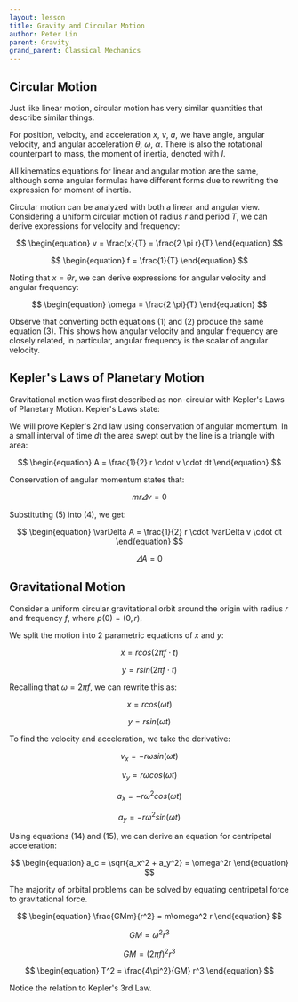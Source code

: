 ```yaml
---
layout: lesson
title: Gravity and Circular Motion
author: Peter Lin
parent: Gravity
grand_parent: Classical Mechanics
---
```


## Circular Motion

Just like linear motion, circular motion has very similar quantities that describe similar things.

For position, velocity, and acceleration $x,\ v,\ a$, we have angle, angular velocity, and angular acceleration $\theta,\ \omega,\ \alpha$.
There is also the rotational counterpart to mass, the moment of inertia, denoted with $I$.

All kinematics equations for linear and angular motion are the same, although some angular formulas have different forms due to rewriting the expression for moment of inertia.

Circular motion can be analyzed with both a linear and angular view.
Considering a uniform circular motion of radius $r$ and period $T$,
we can derive expressions for velocity and frequency:

$$
\begin{equation}
    v = \frac{x}{T} = \frac{2 \pi r}{T}
\end{equation}
$$

$$
\begin{equation}
    f = \frac{1}{T}
\end{equation}
$$

Noting that $x = \theta r$, we can derive expressions for angular velocity and angular frequency:

$$
\begin{equation}
    \omega = \frac{2 \pi}{T}
\end{equation}
$$

Observe that converting both equations (1) and (2) produce the same equation (3).
This shows how angular velocity and angular frequency are closely related, in particular, angular frequency is the scalar of angular velocity.


## Kepler's Laws of Planetary Motion

Gravitational motion was first described as non-circular with Kepler's Laws of Planetary Motion. Kepler's Laws state:
<!--- TODO: find a replacement for enumerate)
$$
\begin{enumerate}
    \item The orbit of a planet is an ellipse.
    \item The line segment connecting a planet and the Sun sweeps out equal areas in equal intervals of time.
    \item The square of a planet's orbital period is proportional to the cube of the length of its semi-major axis.
\end{enumerate}
$$
-->

We will prove Kepler's 2nd law using conservation of angular momentum.
In a small interval of time $dt$ the area swept out by the line is a triangle with area:

$$
\begin{equation}
    A = \frac{1}{2} r \cdot v \cdot dt
\end{equation}
$$

Conservation of angular momentum states that:

$$
\begin{equation}
    mr \varDelta v = 0
\end{equation}
$$

Substituting (5) into (4), we get:

$$
\begin{equation}
    \varDelta A = \frac{1}{2} r \cdot \varDelta v \cdot dt
\end{equation}
$$

$$
\begin{equation}
    \varDelta A = 0
\end{equation}
$$

## Gravitational Motion

Consider a uniform circular gravitational orbit around the origin with radius $r$ and frequency $f$, where $p(0) = (0, r)$.

We split the motion into 2 parametric equations of $x$ and $y$:

$$
\begin{equation}
    x = rcos(2\pi f \cdot t)
\end{equation}
$$

$$
\begin{equation}
    y = rsin(2\pi f \cdot t)
\end{equation}
$$

Recalling that $\omega = 2\pi f$, we can rewrite this as:

$$
\begin{equation}
    x = rcos(\omega t)
\end{equation}
$$

$$
\begin{equation}
    y = rsin(\omega t)
\end{equation}
$$

To find the velocity and acceleration, we take the derivative:

$$
\begin{equation}
    v_x = -r\omega sin(\omega t)
\end{equation}
$$

$$
\begin{equation}
    v_y = r\omega cos(\omega t)
\end{equation}
$$

$$
\begin{equation}
    a_x = -r\omega^2 cos(\omega t)
\end{equation}
$$

$$
\begin{equation}
    a_y = -r\omega^2 sin(\omega t)
\end{equation}
$$

Using equations (14) and (15), we can derive an equation for centripetal acceleration:

$$
\begin{equation}
    a_c = \sqrt{a_x^2 + a_y^2} = \omega^2r
\end{equation}
$$

The majority of orbital problems can be solved by equating centripetal force to gravitational force.

$$
\begin{equation}
    \frac{GMm}{r^2} = m\omega^2 r
\end{equation}
$$

$$
\begin{equation}
    GM = \omega^2 r^3
\end{equation}
$$

$$
\begin{equation}
    GM = (2\pi f)^2 r^3
\end{equation}
$$

$$
\begin{equation}
    T^2 = \frac{4\pi^2}{GM} r^3
\end{equation}
$$

Notice the relation to Kepler's 3rd Law.

